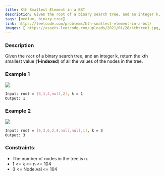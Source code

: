 ```yaml
---
title: Kth Smallest Element in a BST
description: Given the root of a binary search tree, and an integer k, return the kth smallest value (1-indexed) of all the values of the nodes in the tree.
tags: [medium, binary-tree]
link: https://leetcode.com/problems/kth-smallest-element-in-a-bst/
images: [ https://assets.leetcode.com/uploads/2021/01/28/kthtree1.jpg, https://assets.leetcode.com/uploads/2021/01/28/kthtree2.jpg ]
---
```


### Description

Given the `root` of a binary search tree, and an integer k, return the kth smallest value (**1-indexed**) of all the values of the nodes in the tree.

### Example 1

![](https://assets.leetcode.com/uploads/2021/01/28/kthtree1.jpg)

```bash
Input: root = [3,1,4,null,2], k = 1
Output: 1
```

### Example 2

![](https://assets.leetcode.com/uploads/2021/01/28/kthtree2.jpg)

```bash
Input: root = [5,3,6,2,4,null,null,1], k = 3
Output: 3
```

### Constraints:

- The number of nodes in the tree is n.
- 1 <= k <= n <= 104
- 0 <= Node.val <= 104